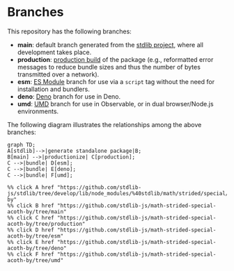 <!--

@license Apache-2.0

Copyright (c) 2022 The Stdlib Authors.

Licensed under the Apache License, Version 2.0 (the "License");
you may not use this file except in compliance with the License.
You may obtain a copy of the License at

    http://www.apache.org/licenses/LICENSE-2.0

Unless required by applicable law or agreed to in writing, software
distributed under the License is distributed on an "AS IS" BASIS,
WITHOUT WARRANTIES OR CONDITIONS OF ANY KIND, either express or implied.
See the License for the specific language governing permissions and
limitations under the License.

-->

# Branches

This repository has the following branches:

-   **main**: default branch generated from the [stdlib project][stdlib-url], where all development takes place.
-   **production**: [production build][production-url] of the package (e.g., reformatted error messages to reduce bundle sizes and thus the number of bytes transmitted over a network).
-   **esm**: [ES Module][esm-url] branch for use via a `script` tag without the need for installation and bundlers.
-   **deno**: [Deno][deno-url] branch for use in Deno.
-   **umd**: [UMD][umd-url] branch for use in Observable, or in dual browser/Node.js environments.

The following diagram illustrates the relationships among the above branches:

```mermaid
graph TD;
A[stdlib]-->|generate standalone package|B;
B[main] -->|productionize| C[production];
C -->|bundle| D[esm];
C -->|bundle| E[deno];
C -->|bundle| F[umd];

%% click A href "https://github.com/stdlib-js/stdlib/tree/develop/lib/node_modules/%40stdlib/math/strided/special/acoth-by"
%% click B href "https://github.com/stdlib-js/math-strided-special-acoth-by/tree/main"
%% click C href "https://github.com/stdlib-js/math-strided-special-acoth-by/tree/production"
%% click D href "https://github.com/stdlib-js/math-strided-special-acoth-by/tree/esm"
%% click E href "https://github.com/stdlib-js/math-strided-special-acoth-by/tree/deno"
%% click F href "https://github.com/stdlib-js/math-strided-special-acoth-by/tree/umd"
```

[stdlib-url]: https://github.com/stdlib-js/stdlib/tree/develop/lib/node_modules/%40stdlib/math/strided/special/acoth-by
[production-url]: https://github.com/stdlib-js/math-strided-special-acoth-by/tree/production
[deno-url]: https://github.com/stdlib-js/math-strided-special-acoth-by/tree/deno
[umd-url]: https://github.com/stdlib-js/math-strided-special-acoth-by/tree/umd
[esm-url]: https://github.com/stdlib-js/math-strided-special-acoth-by/tree/esm